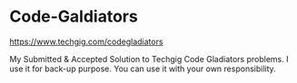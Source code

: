 # Code-Galdiators
https://www.techgig.com/codegladiators

My Submitted & Accepted Solution to Techgig Code Gladiators problems. I use it for back-up purpose. You can use it with your own responsibility.

